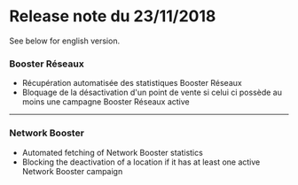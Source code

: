 # Release note du 23/11/2018

See below for english version.

### Booster Réseaux
- Récupération automatisée des statistiques Booster Réseaux
- Bloquage de la désactivation d'un point de vente si celui ci possède au moins une campagne Booster Réseaux active
----

### Network Booster
- Automated fetching of Network Booster statistics
- Blocking the deactivation of a location if it has at least one active Network Booster campaign
